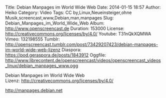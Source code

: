 Title: Debian Manpages im World Wide Web
Date: 2014-01-15 18:57
Author: Heiko
Category: Video
Tags: CC by,Linux,Neueinsteiger,ohne Musik,screencast,www,Debian,man,manpages
Slug: Debian_Manpages_im_World_Wide_Web
Album: http://www.openscreencast.de
Duration: 153000
License: http://creativecommons.org/licenses/by/4.0/
Youtube: T31nQkXQMWA
Vimeo: 132198555
Tumblr: http://openscreencast.tumblr.com/post/73429207423/debian-manpages-im-world-wide-web-lizenz
Diaspora: https://pod.geraspora.de/posts/1843912
Oggfile: http://www.librecontent.de/openscreencast/videos/openscreencast_videos_linux/debian_manpages_www.ogg

Debian Manpages im World Wide Web  
Lizenz: <http://creativecommons.org/licenses/by/4.0/>  
  
<http://manpages.debian.net>

